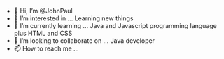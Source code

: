 - 👋 Hi, I’m @JohnPaul
- 👀 I’m interested in ... Learning new things
- 🌱 I’m currently learning ... Java and Javascript programming language plus HTML and CSS
- 💞️ I’m looking to collaborate on ... Java developer 
- 📫 How to reach me ... 

<!---
JohnPaul-Java/JohnPaul-Java is a ✨ special ✨ repository because its `README.md` (this file) appears on your GitHub profile.
You can click the Preview link to take a look at your changes.
--->
